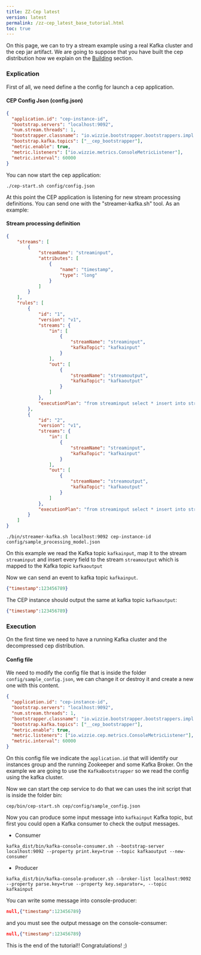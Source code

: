 ```yaml
---
title: ZZ-Cep latest
version: latest
permalink: /zz-cep_latest_base_tutorial.html
toc: true
---
```


On this page, we can to try a stream example using a real Kafka cluster and the cep jar artifact. We are going to suppose that you have built the cep distribution how we explain on the [Building](https://github.com/wizzie-io/zz-cep#compiling-sources) section.

### Explication
First of all, we need define a the config for launch a cep application.

#### CEP Config Json (config.json)

```json
{
  "application.id": "cep-instance-id",
  "bootstrap.servers": "localhost:9092",
  "num.stream.threads": 1,
  "bootstrapper.classname": "io.wizzie.bootstrapper.bootstrappers.impl.KafkaBootstrapper",
  "bootstrap.kafka.topics": ["__cep_bootstrapper"],
  "metric.enable": true,
  "metric.listeners": ["io.wizzie.metrics.ConsoleMetricListener"],
  "metric.interval": 60000
}
```

You can now start the cep application:

```
./cep-start.sh config/config.json
```

At this point the CEP application is listening for new stream processing definitions. You can send one with the "streamer-kafka.sh" tool.
As an example:

#### Stream processing definition
```json
{
    "streams": [
        {
            "streamName": "streaminput",
            "attributes": [
                {
                    "name": "timestamp",
                    "type": "long"
                }
            ]
        }
    ],
    "rules": [
        {
            "id": "1",
            "version": "v1",
            "streams": {
                "in": [
                    {
                        "streamName": "streaminput",
                        "kafkaTopic": "kafkainput"
                    }
                ],
                "out": [
                    {
                        "streamName": "streamoutput",
                        "kafkaTopic": "kafkaoutput"
                    }
                ]
            },
            "executionPlan": "from streaminput select * insert into streamoutput"
        },
        {
            "id": "2",
            "version": "v1",
            "streams": {
                "in": [
                    {
                        "streamName": "streaminput",
                        "kafkaTopic": "kafkainput"
                    }
                ],
                "out": [
                    {
                        "streamName": "streamoutput",
                        "kafkaTopic": "kafkaoutput"
                    }
                ]
            },
            "executionPlan": "from streaminput select * insert into streamoutput"
        }
    ]
}
```

```
./bin/streamer-kafka.sh localhost:9092 cep-instance-id config/sample_processing_model.json
```

On this example we read the Kafka topic `kafkainput`, map it to the stream `streaminput` and insert every field to the stream `streamoutput` which is mapped to the Kafka topic `kafkaoutput`

Now we can send an event to kafka topic `kafkainput`.

```json
{"timestamp":123456789}
```

The CEP instance should output the same at kafka topic `kafkaoutput`:

```json
{"timestamp":123456789}
```

### Execution

On the first time we need to have a running Kafka cluster and the decompressed cep distribution.

#### Config file

We need to modify the config file that is inside the folder `config/sample_config.json`, we can change it or destroy it and create a new one with this content.

```json
{
  "application.id": "cep-instance-id",
  "bootstrap.servers": "localhost:9092",
  "num.stream.threads": 1,
  "bootstrapper.classname": "io.wizzie.bootstrapper.bootstrappers.impl.KafkaBootstrapper",
  "bootstrap.kafka.topics": ["__cep_bootstrapper"],
  "metric.enable": true,
  "metric.listeners": ["io.wizzie.cep.metrics.ConsoleMetricListener"],
  "metric.interval": 60000
}
```

On this config file we indicate the `application.id` that will identify our instances group and the running Zookeeper and some Kafka Broker. On the example we are going to use the `KafkaBootstrapper` so we read the config using the kafka cluster.

Now we can start the cep service to do that we can uses the init script that is inside the folder bin:

```
cep/bin/cep-start.sh cep/config/sample_config.json
```

Now you can produce some input message into `kafkainput` Kafka topic, but first you could open a Kafka consumer to check the output messages.

* Consumer
```
kafka_dist/bin/kafka-console-consumer.sh --bootstrap-server localhost:9092 --property print.key=true --topic kafkaoutput --new-consumer
```

* Producer
```
kafka_dist/bin/kafka-console-producer.sh --broker-list localhost:9092 --property parse.key=true --property key.separator=, --topic kafkainput
```

You can write some message into console-producer:

```json
null,{"timestamp":123456789}
```

and you must see the output message on the console-consumer:

```json
null,{"timestamp":123456789}
```

This is the end of the tutorial!! Congratulations! ;)


